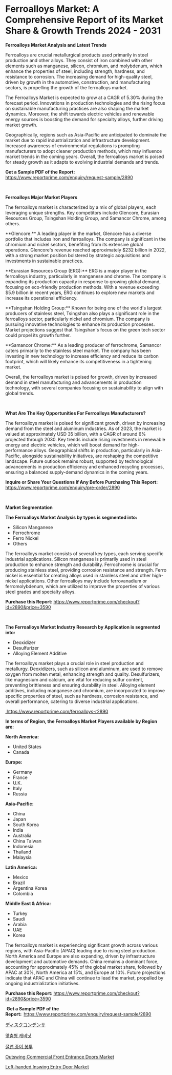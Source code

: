 <p><h1>Ferroalloys Market: A Comprehensive Report of its Market Share & Growth Trends 2024 - 2031</h1></p><p><strong>Ferroalloys Market Analysis and Latest Trends</strong></p>
<p><p>Ferroalloys are crucial metallurgical products used primarily in steel production and other alloys. They consist of iron combined with other elements such as manganese, silicon, chromium, and molybdenum, which enhance the properties of steel, including strength, hardness, and resistance to corrosion. The increasing demand for high-quality steel, driven by growth in the automotive, construction, and manufacturing sectors, is propelling the growth of the ferroalloys market.</p><p>The Ferroalloys Market is expected to grow at a CAGR of 5.30% during the forecast period. Innovations in production technologies and the rising focus on sustainable manufacturing practices are also shaping the market dynamics. Moreover, the shift towards electric vehicles and renewable energy sources is boosting the demand for specialty alloys, further driving market growth. </p><p>Geographically, regions such as Asia-Pacific are anticipated to dominate the market due to rapid industrialization and infrastructure development. Increased awareness of environmental regulations is prompting manufacturers to adopt cleaner production methods, which may influence market trends in the coming years. Overall, the ferroalloys market is poised for steady growth as it adapts to evolving industrial demands and trends.</p></p>
<p><strong>Get a Sample PDF of the Report:&nbsp;</strong> <a href="https://www.reportprime.com/enquiry/request-sample/2890">https://www.reportprime.com/enquiry/request-sample/2890</a></p>
<p>&nbsp;</p>
<p><strong>Ferroalloys Major Market Players</strong></p>
<p><p>The ferroalloys market is characterized by a mix of global players, each leveraging unique strengths. Key competitors include Glencore, Eurasian Resources Group, Tsingshan Holding Group, and Samancor Chrome, among others.</p><p>**Glencore:** A leading player in the market, Glencore has a diverse portfolio that includes iron and ferroalloys. The company is significant in the chromium and nickel sectors, benefiting from its extensive global operations. Glencore's revenue reached approximately $232 billion in 2022, with a strong market position bolstered by strategic acquisitions and investments in sustainable practices.</p><p>**Eurasian Resources Group (ERG):** ERG is a major player in the ferroalloys industry, particularly in manganese and chrome. The company is expanding its production capacity in response to growing global demand, focusing on eco-friendly production methods. With a revenue exceeding $5.9 billion in recent years, ERG continues to explore new markets and increase its operational efficiency.</p><p>**Tsingshan Holding Group:** Known for being one of the world's largest producers of stainless steel, Tsingshan also plays a significant role in the ferroalloys sector, particularly nickel and chromium. The company is pursuing innovative technologies to enhance its production processes. Market projections suggest that Tsingshan's focus on the green tech sector could propel its growth further.</p><p>**Samancor Chrome:** As a leading producer of ferrochrome, Samancor caters primarily to the stainless steel market. The company has been investing in new technology to increase efficiency and reduce its carbon footprint, which will likely enhance its competitiveness in a tightening market.</p><p>Overall, the ferroalloys market is poised for growth, driven by increased demand in steel manufacturing and advancements in production technology, with several companies focusing on sustainability to align with global trends.</p></p>
<p>&nbsp;</p>
<p><strong>What Are The Key Opportunities For Ferroalloys Manufacturers?</strong></p>
<p><p>The ferroalloys market is poised for significant growth, driven by increasing demand from the steel and aluminum industries. As of 2023, the market is valued at approximately USD 35 billion, with a CAGR of around 6% projected through 2030. Key trends include rising investments in renewable energy and electric vehicles, which will boost demand for high-performance alloys. Geographical shifts in production, particularly in Asia-Pacific, alongside sustainability initiatives, are reshaping the competitive landscape. Future outlook remains robust, supported by technological advancements in production efficiency and enhanced recycling processes, ensuring a balanced supply-demand dynamics in the coming years.</p></p>
<p><strong>Inquire or Share Your Questions If Any Before Purchasing This Report:</strong> <a href="https://www.reportprime.com/enquiry/pre-order/2890">https://www.reportprime.com/enquiry/pre-order/2890</a></p>
<p>&nbsp;</p>
<p><strong>Market Segmentation</strong></p>
<p><strong>The Ferroalloys Market Analysis by types is segmented into:</strong></p>
<p><ul><li>Silicon Manganese</li><li>Ferrochrome</li><li>Ferro Nickel</li><li>Others</li></ul></p>
<p><p>The ferroalloys market consists of several key types, each serving specific industrial applications. Silicon manganese is primarily used in steel production to enhance strength and durability. Ferrochrome is crucial for producing stainless steel, providing corrosion resistance and strength. Ferro nickel is essential for creating alloys used in stainless steel and other high-nickel applications. Other ferroalloys may include ferrovanadium or ferromolybdenum, which are utilized to improve the properties of various steel grades and specialty alloys.</p></p>
<p><strong>Purchase this Report:&nbsp;</strong><a href="https://www.reportprime.com/checkout?id=2890&price=3590">https://www.reportprime.com/checkout?id=2890&price=3590</a></p>
<p>&nbsp;</p>
<p><strong>The Ferroalloys Market Industry Research by Application is segmented into:</strong></p>
<p><ul><li>Deoxidizer</li><li>Desulfurizer</li><li>Alloying Element Additive</li></ul></p>
<p><p>The ferroalloys market plays a crucial role in steel production and metallurgy. Deoxidizers, such as silicon and aluminum, are used to remove oxygen from molten metal, enhancing strength and quality. Desulfurizers, like magnesium and calcium, are vital for reducing sulfur content, preventing brittleness and ensuring durability in steel. Alloying element additives, including manganese and chromium, are incorporated to improve specific properties of steel, such as hardness, corrosion resistance, and overall performance, catering to diverse industrial applications.</p></p>
<p><a href="https://www.reportprime.com/ferroalloys-r2890">&nbsp;https://www.reportprime.com/ferroalloys-r2890</a></p>
<p><strong>In terms of Region, the Ferroalloys Market Players available by Region are:</strong></p>
<p>
    <p> <strong> North America: </strong>
        <ul>
            <li>United States</li>
            <li>Canada</li>
        </ul>
        </p> 
    <p> <strong> Europe: </strong>
        <ul>
            <li>Germany</li>
            <li>France</li>
            <li>U.K.</li>
            <li>Italy</li>
            <li>Russia</li>
        </ul>
        </p> 
    <p> <strong> Asia-Pacific: </strong>
        <ul>
            <li>China</li>
            <li>Japan</li>
            <li>South Korea</li>
            <li>India</li>
            <li>Australia</li>
            <li>China Taiwan</li>
            <li>Indonesia</li>
            <li>Thailand</li>
            <li>Malaysia</li>
        </ul>
        </p> 
    <p> <strong> Latin America: </strong>
        <ul>
            <li>Mexico</li>
            <li>Brazil</li>
            <li>Argentina Korea</li>
            <li>Colombia</li>
        </ul>
        </p> 
    <p> <strong> Middle East & Africa: </strong>
        <ul>
            <li>Turkey</li>
            <li>Saudi</li>
            <li>Arabia</li>
            <li>UAE</li>
            <li>Korea</li>
        </ul>
    </p>
    </p>
<p><p>The ferroalloys market is experiencing significant growth across various regions, with Asia-Pacific (APAC) leading due to rising steel production. North America and Europe are also expanding, driven by infrastructure development and automotive demands. China remains a dominant force, accounting for approximately 45% of the global market share, followed by APAC at 30%, North America at 15%, and Europe at 10%. Future projections indicate that APAC and China will continue to lead the market, propelled by ongoing industrialization initiatives.</p></p>
<p><strong>Purchase this Report: </strong><a href="https://www.reportprime.com/checkout?id=2890&price=3590">https://www.reportprime.com/checkout?id=2890&price=3590</a></p>
<p>&nbsp;<strong>Get a Sample PDF of the Report:&nbsp;&nbsp;</strong><a href="https://www.reportprime.com/enquiry/request-sample/2890">https://www.reportprime.com/enquiry/request-sample/2890</a></p>
<p><strong></strong></p>
<p><p><a href="https://medium.com/@gordonjast2023/%E3%83%87%E3%82%A3%E3%82%B9%E3%82%AF%E3%82%B3%E3%83%B3%E3%83%87%E3%83%B3%E3%82%B5%E3%83%BC%E5%B8%82%E5%A0%B4%E3%81%AE%E4%BA%88%E6%B8%AC-%E5%B8%82%E5%A0%B4%E5%8B%95%E5%90%91-%E3%81%8A%E3%82%88%E3%81%B3%E5%BD%B1%E9%9F%BF%E5%88%86%E6%9E%90-2024-2031-9d1a7d714128">ディスクコンデンサ</a></p><p><a href="https://medium.com/@percymckty3ytenzie89676/%EB%A7%9E%EC%B6%A4%ED%98%95-%EC%BA%90%EB%B9%84%EB%8B%9B-%EC%8B%9C%EC%9E%A5-%EA%B7%9C%EB%AA%A8-%EC%A0%90%EC%9C%A0%EC%9C%A8-%EB%B0%8F-%ED%8A%B8%EB%A0%8C%EB%93%9C-%EB%B6%84%EC%84%9D-%EB%B3%B4%EA%B3%A0%EC%84%9C-%EC%A0%9C%ED%92%88%EB%B3%84-%EB%AA%A9%EC%9E%AC-%EC%9C%A0%EB%A6%AC-%EC%95%8C%EB%A3%A8%EB%AF%B8%EB%8A%84-%EA%B8%B0%ED%83%80-%EB%B0%8F-%EC%84%B8%EB%B6%84%ED%99%94-%EC%98%88%EC%B8%A1-2024-2031-1ba66d50d917">맞춤형 캐비닛</a></p><p><a href="https://medium.com/@percymckty3ytenzie89676/%EB%8B%A8%EC%97%B4-%EC%A2%85%EC%9D%B4-%EB%B4%89%ED%88%AC-%EC%8B%9C%EC%9E%A5-%EC%A0%84%EB%A7%9D-%EC%99%84%EC%A0%84%ED%95%9C-%EC%82%B0%EC%97%85-%EB%B6%84%EC%84%9D-2024%EB%85%84%EB%B6%80%ED%84%B0-2031%EB%85%84%EA%B9%8C%EC%A7%80-2d3175172cfc">절연 종이 봉투</a></p><p><a href="https://www.linkedin.com/pulse/global-outswing-commercial-front-entrance-doors-market-4uojc?trackingId=ESxmZxzaSnWy5o9Wkmuirw%3D%3D">Outswing Commercial Front Entrance Doors Market</a></p><p><a href="https://www.linkedin.com/pulse/mapping-left-handed-inswing-entry-door-market-trends-challenges-shdkc?trackingId=wOBdmgMKS1anhesxDlWtjQ%3D%3D">Left-handed Inswing Entry Door Market</a></p></p>